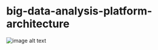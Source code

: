 # big-data-analysis-platform-architecture
<img src="https://docs.google.com/drawings/d/1ubyRZXlChcelpsZFDKQfWKe3GGBa32qMk93ErVQ5UMU/edit?usp=sharing"
alt="image alt text"/>
